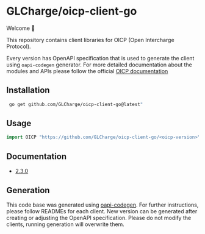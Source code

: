 # GLCharge/oicp-client-go

Welcome 👋

This repository contains client libraries for OICP (Open Intercharge Protocol).

Every version has OpenAPI specification that is used to generate the client using `oapi-codegen` generator. For more
detailed documentation about the modules and APIs please follow the
official [OICP documentation](https://hubject.github.io/oicp-cpo-2.3-api-doc/)

## Installation

```bash
 go get github.com/GLCharge/oicp-client-go@latest"
```

## Usage

```go
import OICP "https://github.com/GLCharge/oicp-client-go/<oicp-version>"
```

## Documentation

- [2.3.0](https://www.github.com/GLCharge/oicp/2.3.0/api/)

## Generation

This code base was generated using [oapi-codegen](https://github.com/deepmap/oapi-codegen).
For further instructions, please follow READMEs for each client. New version can be generated
after creating or adjusting the OpenAPI specification. Please do not modify the clients, running
generation will overwrite them.